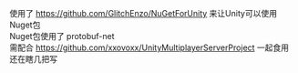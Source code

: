 使用了 https://github.com/GlitchEnzo/NuGetForUnity 来让Unity可以使用Nuget包  
Nuget包使用了 protobuf-net  
需配合 https://github.com/xxovoxx/UnityMultiplayerServerProject 一起食用  
还在瞎几把写  
